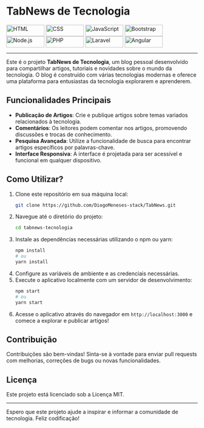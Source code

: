 # TabNews de Tecnologia

<div style="display: inline_block">
  <img align="center" alt="HTML" height="30" width="100" src="https://img.shields.io/badge/HTML5-E34F26?style=for-the-badge&logo=html5&logoColor=white">
  <img align="center" alt="CSS" height="30" width="100" src="https://img.shields.io/badge/CSS3-1572B6?style=for-the-badge&logo=css3&logoColor=white">
  <img align="center" alt="JavaScript" height="30" width="100" src="https://img.shields.io/badge/JavaScript-F7DF1E?style=for-the-badge&logo=JavaScript&logoColor=black">
  <img align="center" alt="Bootstrap" height="30" width="100" src="https://img.shields.io/badge/Bootstrap-563D7C?style=for-the-badge&logo=bootstrap&logoColor=white">
  <img align="center" alt="Node.js" height="30" width="100" src="https://img.shields.io/badge/Node.js-339933?style=for-the-badge&logo=node.js&logoColor=white">
  <img align="center" alt="PHP" height="30" width="100" src="https://img.shields.io/badge/PHP-777BB4?style=for-the-badge&logo=php&logoColor=white">
  <img align="center" alt="Laravel" height="30" width="100" src="https://img.shields.io/badge/Laravel-FF2D20?style=for-the-badge&logo=laravel&logoColor=white">
  <img align="center" alt="Angular" height="30" width="100" src="https://img.shields.io/badge/Angular-DD0031?style=for-the-badge&logo=angular&logoColor=white">
</div>

<hr>

Este é o projeto **TabNews de Tecnologia**, um blog pessoal desenvolvido para compartilhar artigos, tutoriais e novidades sobre o mundo da tecnologia. O blog é construído com várias tecnologias modernas e oferece uma plataforma para entusiastas da tecnologia explorarem e aprenderem.

## Funcionalidades Principais
- **Publicação de Artigos**: Crie e publique artigos sobre temas variados relacionados à tecnologia.
- **Comentários**: Os leitores podem comentar nos artigos, promovendo discussões e trocas de conhecimento.
- **Pesquisa Avançada**: Utilize a funcionalidade de busca para encontrar artigos específicos por palavras-chave.
- **Interface Responsiva**: A interface é projetada para ser acessível e funcional em qualquer dispositivo.

## Como Utilizar?
1. Clone este repositório em sua máquina local:
   ```bash
   git clone https://github.com/DiogoMeneses-stack/TabNews.git
   ```
2. Navegue até o diretório do projeto:
   ```bash
   cd tabnews-tecnologia
   ```
3. Instale as dependências necessárias utilizando o npm ou yarn:
   ```bash
   npm install
   # ou
   yarn install
   ```
4. Configure as variáveis de ambiente e as credenciais necessárias.
5. Execute o aplicativo localmente com um servidor de desenvolvimento:
   ```bash
   npm start
   # ou
   yarn start
   ```
6. Acesse o aplicativo através do navegador em `http://localhost:3000` e comece a explorar e publicar artigos!

## Contribuição
Contribuições são bem-vindas! Sinta-se à vontade para enviar pull requests com melhorias, correções de bugs ou novas funcionalidades.

## Licença
Este projeto está licenciado sob a Licença MIT.

---

Espero que este projeto ajude a inspirar e informar a comunidade de tecnologia. Feliz codificação!
